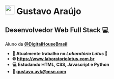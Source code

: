 # <img src="https://media.giphy.com/media/PnbMbq2k4HNisBBJ9g/giphy.gif" width="30px"> Gustavo Araújo 


##  Desenvolvedor Web Full Stack :computer:

Aluno da <a href="https://github.com/DigitalHouseBrasil" target="_blank"><b>@DigitalHouseBrasil<b></a>

- :office:   Atualmente trabalho no *Laboratório Lótus* :microscope:
- :globe_with_meridians: https://www.laboratoriolotus.com.br
- :computer:   Estudando HTML, CSS, Javascript e Python
- :email:   gustavo.avk@msn.com

